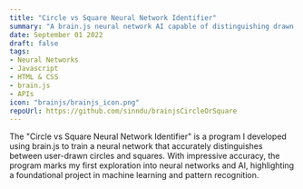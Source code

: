 ```yaml
---
title: "Circle vs Square Neural Network Identifier"
summary: "A brain.js neural network AI capable of distinguishing drawn circles vs squares."
date: September 01 2022
draft: false
tags:
- Neural Networks
- Javascript
- HTML & CSS
- brain.js
- APIs
icon: "brainjs/brainjs_icon.png"
repoUrl: https://github.com/sinndu/brainjsCircleOrSquare
---
```


The "Circle vs Square Neural Network Identifier" is a program I developed using brain.js to train a neural network that accurately distinguishes between user-drawn circles and squares. With impressive accuracy, the program marks my first exploration into neural networks and AI, highlighting a foundational project in machine learning and pattern recognition.